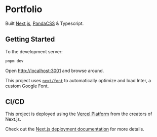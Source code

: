 # Portfolio

Built [Next.js](https://nextjs.org/), [PandaCSS](https://panda-css.com/) & Typescript.

## Getting Started

To the development server:

```bash
pnpm dev
```

Open [http://localhost:3001](http://localhost:3001) and browse around.

This project uses [`next/font`](https://nextjs.org/docs/basic-features/font-optimization) to automatically optimize and load Inter, a custom Google Font.

## CI/CD

This project is deployed using the [Vercel Platform](https://vercel.com/new?utm_medium=default-template&filter=next.js&utm_source=create-next-app&utm_campaign=create-next-app-readme) from the creators of Next.js.

Check out the [Next.js deployment documentation](https://nextjs.org/docs/deployment) for more details.
